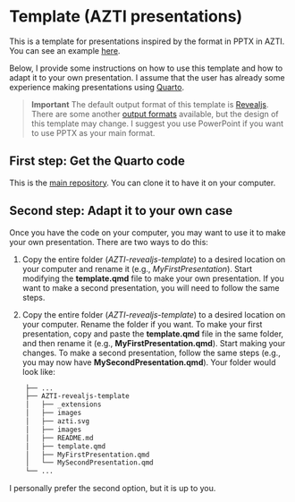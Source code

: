 Template (AZTI presentations)
============================

This is a template for presentations inspired by the format in PPTX in AZTI. 
You can see an example [here](https://giancarlomcorrea.netlify.app/slides/azti-template/template#/title-slide).

Below, I provide some instructions on how to use this template and how to adapt it to your own presentation. 
I assume that the user has already some experience making presentations using [Quarto](https://quarto.org/).

> **Important**
> The default output format of this template is [Revealjs](https://quarto.org/docs/presentations/revealjs/). 
> There are some another [output formats](https://quarto.org/docs/presentations/) available,
> but the design of this template may change. I suggest you use PowerPoint if you want to use
> PPTX as your main format. 

## First step: Get the Quarto code

This is the [main repository](https://github.com/GiancarloMCorrea/AZTI-revealjs-template). 
You can clone it to have it on your computer.

## Second step: Adapt it to your own case

Once you have the code on your computer, you may want to use it to make your own presentation. There are two ways to do this:

1. Copy the entire folder (*AZTI-revealjs-template*) to a desired location on your computer and rename it (e.g., *MyFirstPresentation*).
Start modifying the **template.qmd** file to make your own presentation. If you want to make a second presentation, you will need to follow the same steps.

2. Copy the entire folder (*AZTI-revealjs-template*) to a desired location on your computer. Rename the folder if you want. 
To make your first presentation, copy and paste the **template.qmd** file in the same folder, and then rename it (e.g., **MyFirstPresentation.qmd**). Start making your changes.
To make a second presentation, follow the same steps (e.g., you may now have **MySecondPresentation.qmd**). Your folder would look like:

```bash
    ├── ...
    ├── AZTI-revealjs-template                    
    │   ├── _extensions   
    │   ├── images 
    │   ├── azti.svg
    │   ├── images
    │   ├── README.md
    │   ├── template.qmd		
    │   ├── MyFirstPresentation.qmd	
    │   └── MySecondPresentation.qmd          
    └── ...
```

I personally prefer the second option, but it is up to you. 